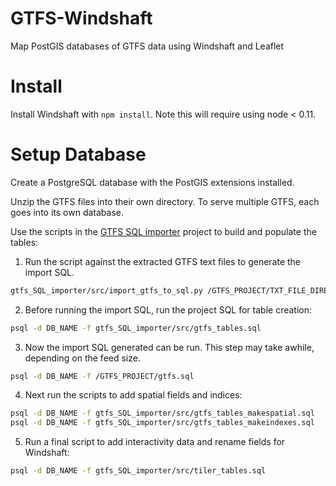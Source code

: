 GTFS-Windshaft
==============

Map PostGIS databases of GTFS data using Windshaft and Leaflet

Install
=======

Install Windshaft with `npm install`. Note this will require using node < 0.11.


Setup Database
==============

Create a PostgreSQL database with the PostGIS extensions installed.

Unzip the GTFS files into their own directory. To serve multiple GTFS, each goes into its own database.

Use the scripts in the [GTFS SQL importer](https://github.com/flibbertigibbet/gtfs_SQL_importer) project to build and populate the tables:

  1. Run the script against the extracted GTFS text files to generate the import SQL.
  ```bash
  gtfs_SQL_importer/src/import_gtfs_to_sql.py /GTFS_PROJECT/TXT_FILE_DIRECTORY/ nocopy > /GTFS_PROJECT/gtfs.sql
  ```

  2. Before running the import SQL, run the project SQL for table creation:
  ```bash
  psql -d DB_NAME -f gtfs_SQL_importer/src/gtfs_tables.sql
  ```

  3. Now the import SQL generated can be run. This step may take awhile, depending on the feed size.
  ```bash
  psql -d DB_NAME -f /GTFS_PROJECT/gtfs.sql
  ```

  4. Next run the scripts to add spatial fields and indices:
  ```bash
  psql -d DB_NAME -f gtfs_SQL_importer/src/gtfs_tables_makespatial.sql
  psql -d DB_NAME -f gtfs_SQL_importer/src/gtfs_tables_makeindexes.sql
  ```

  5. Run a final script to add interactivity data and rename fields for Windshaft:
  ```bash
  psql -d DB_NAME -f gtfs_SQL_importer/src/tiler_tables.sql
  ```

